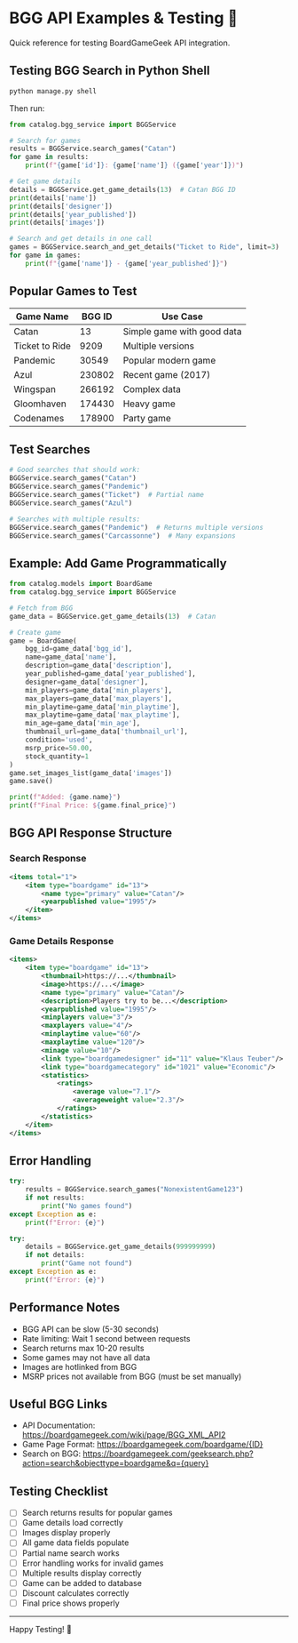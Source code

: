 # BGG API Examples & Testing 🎲

Quick reference for testing BoardGameGeek API integration.

## Testing BGG Search in Python Shell

```bash
python manage.py shell
```

Then run:

```python
from catalog.bgg_service import BGGService

# Search for games
results = BGGService.search_games("Catan")
for game in results:
    print(f"{game['id']}: {game['name']} ({game['year']})")

# Get game details
details = BGGService.get_game_details(13)  # Catan BGG ID
print(details['name'])
print(details['designer'])
print(details['year_published'])
print(details['images'])

# Search and get details in one call
games = BGGService.search_and_get_details("Ticket to Ride", limit=3)
for game in games:
    print(f"{game['name']} - {game['year_published']}")
```

## Popular Games to Test

| Game Name | BGG ID | Use Case |
|-----------|--------|----------|
| Catan | 13 | Simple game with good data |
| Ticket to Ride | 9209 | Multiple versions |
| Pandemic | 30549 | Popular modern game |
| Azul | 230802 | Recent game (2017) |
| Wingspan | 266192 | Complex data |
| Gloomhaven | 174430 | Heavy game |
| Codenames | 178900 | Party game |

## Test Searches

```python
# Good searches that should work:
BGGService.search_games("Catan")
BGGService.search_games("Pandemic")
BGGService.search_games("Ticket")  # Partial name
BGGService.search_games("Azul")

# Searches with multiple results:
BGGService.search_games("Pandemic")  # Returns multiple versions
BGGService.search_games("Carcassonne")  # Many expansions
```

## Example: Add Game Programmatically

```python
from catalog.models import BoardGame
from catalog.bgg_service import BGGService

# Fetch from BGG
game_data = BGGService.get_game_details(13)  # Catan

# Create game
game = BoardGame(
    bgg_id=game_data['bgg_id'],
    name=game_data['name'],
    description=game_data['description'],
    year_published=game_data['year_published'],
    designer=game_data['designer'],
    min_players=game_data['min_players'],
    max_players=game_data['max_players'],
    min_playtime=game_data['min_playtime'],
    max_playtime=game_data['max_playtime'],
    min_age=game_data['min_age'],
    thumbnail_url=game_data['thumbnail_url'],
    condition='used',
    msrp_price=50.00,
    stock_quantity=1
)
game.set_images_list(game_data['images'])
game.save()

print(f"Added: {game.name}")
print(f"Final Price: ${game.final_price}")
```

## BGG API Response Structure

### Search Response
```xml
<items total="1">
    <item type="boardgame" id="13">
        <name type="primary" value="Catan"/>
        <yearpublished value="1995"/>
    </item>
</items>
```

### Game Details Response
```xml
<items>
    <item type="boardgame" id="13">
        <thumbnail>https://...</thumbnail>
        <image>https://...</image>
        <name type="primary" value="Catan"/>
        <description>Players try to be...</description>
        <yearpublished value="1995"/>
        <minplayers value="3"/>
        <maxplayers value="4"/>
        <minplaytime value="60"/>
        <maxplaytime value="120"/>
        <minage value="10"/>
        <link type="boardgamedesigner" id="11" value="Klaus Teuber"/>
        <link type="boardgamecategory" id="1021" value="Economic"/>
        <statistics>
            <ratings>
                <average value="7.1"/>
                <averageweight value="2.3"/>
            </ratings>
        </statistics>
    </item>
</items>
```

## Error Handling

```python
try:
    results = BGGService.search_games("NonexistentGame123")
    if not results:
        print("No games found")
except Exception as e:
    print(f"Error: {e}")

try:
    details = BGGService.get_game_details(999999999)
    if not details:
        print("Game not found")
except Exception as e:
    print(f"Error: {e}")
```

## Performance Notes

- BGG API can be slow (5-30 seconds)
- Rate limiting: Wait 1 second between requests
- Search returns max 10-20 results
- Some games may not have all data
- Images are hotlinked from BGG
- MSRP prices not available from BGG (must be set manually)

## Useful BGG Links

- API Documentation: https://boardgamegeek.com/wiki/page/BGG_XML_API2
- Game Page Format: https://boardgamegeek.com/boardgame/{ID}
- Search on BGG: https://boardgamegeek.com/geeksearch.php?action=search&objecttype=boardgame&q={query}

## Testing Checklist

- [ ] Search returns results for popular games
- [ ] Game details load correctly
- [ ] Images display properly
- [ ] All game data fields populate
- [ ] Partial name search works
- [ ] Error handling works for invalid games
- [ ] Multiple results display correctly
- [ ] Game can be added to database
- [ ] Discount calculates correctly
- [ ] Final price shows properly

---

Happy Testing! 🧪
